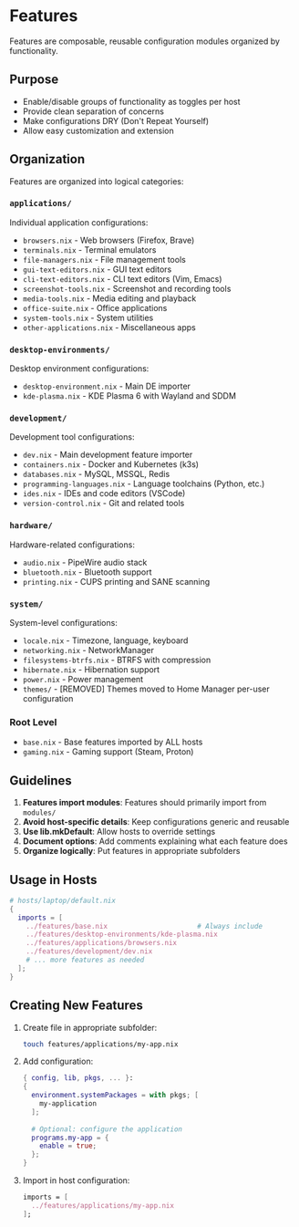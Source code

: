 # Features

Features are composable, reusable configuration modules organized by functionality.

## Purpose
- Enable/disable groups of functionality as toggles per host
- Provide clean separation of concerns
- Make configurations DRY (Don't Repeat Yourself)
- Allow easy customization and extension

## Organization

Features are organized into logical categories:

### `applications/`
Individual application configurations:
- `browsers.nix` - Web browsers (Firefox, Brave)
- `terminals.nix` - Terminal emulators
- `file-managers.nix` - File management tools
- `gui-text-editors.nix` - GUI text editors
- `cli-text-editors.nix` - CLI text editors (Vim, Emacs)
- `screenshot-tools.nix` - Screenshot and recording tools
- `media-tools.nix` - Media editing and playback
- `office-suite.nix` - Office applications
- `system-tools.nix` - System utilities
- `other-applications.nix` - Miscellaneous apps

### `desktop-environments/`
Desktop environment configurations:
- `desktop-environment.nix` - Main DE importer
- `kde-plasma.nix` - KDE Plasma 6 with Wayland and SDDM

### `development/`
Development tool configurations:
- `dev.nix` - Main development feature importer
- `containers.nix` - Docker and Kubernetes (k3s)
- `databases.nix` - MySQL, MSSQL, Redis
- `programming-languages.nix` - Language toolchains (Python, etc.)
- `ides.nix` - IDEs and code editors (VSCode)
- `version-control.nix` - Git and related tools

### `hardware/`
Hardware-related configurations:
- `audio.nix` - PipeWire audio stack
- `bluetooth.nix` - Bluetooth support
- `printing.nix` - CUPS printing and SANE scanning

### `system/`
System-level configurations:
- `locale.nix` - Timezone, language, keyboard
- `networking.nix` - NetworkManager
- `filesystems-btrfs.nix` - BTRFS with compression
- `hibernate.nix` - Hibernation support
- `power.nix` - Power management
- `themes/` - [REMOVED] Themes moved to Home Manager per-user configuration

### Root Level
- `base.nix` - Base features imported by ALL hosts
- `gaming.nix` - Gaming support (Steam, Proton)

## Guidelines

1. **Features import modules**: Features should primarily import from `modules/`
2. **Avoid host-specific details**: Keep configurations generic and reusable
3. **Use lib.mkDefault**: Allow hosts to override settings
4. **Document options**: Add comments explaining what each feature does
5. **Organize logically**: Put features in appropriate subfolders

## Usage in Hosts

```nix
# hosts/laptop/default.nix
{
  imports = [
    ../features/base.nix                      # Always include
    ../features/desktop-environments/kde-plasma.nix
    ../features/applications/browsers.nix
    ../features/development/dev.nix
    # ... more features as needed
  ];
}
```

## Creating New Features

1. Create file in appropriate subfolder:
   ```bash
   touch features/applications/my-app.nix
   ```

2. Add configuration:
   ```nix
   { config, lib, pkgs, ... }:
   {
     environment.systemPackages = with pkgs; [
       my-application
     ];
     
     # Optional: configure the application
     programs.my-app = {
       enable = true;
     };
   }
   ```

3. Import in host configuration:
   ```nix
   imports = [
     ../features/applications/my-app.nix
   ];
   ```
